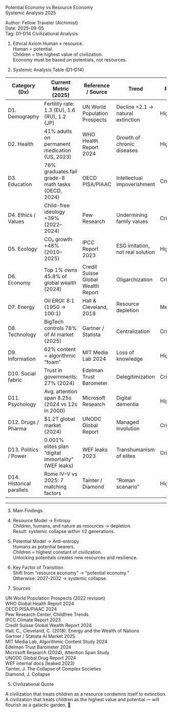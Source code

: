  Potential Economy vs Resource Economy  
Systemic Analysis 2025

Author: Fellow Traveler (Alchimist)  
Date: 2025-09-05  
Tag: D1–D14 Civilizational Analysis  


 1. Ethical Axiom
 Human ≠ resource.  
 Human = potential.  
 Children = the highest value of civilization.  
 Economy must be based on potentials, not resources.  


 2. Systemic Analysis Table (D1–D14)

| Category (Dx)        | Current Metric (2025)                                   | Reference / Source                  | Trend                                | Risk        |
|----------------------|---------------------------------------------------------|-------------------------------------|--------------------------------------|-------------|
| D1. Demography       | Fertility rate: 1.3 (EU), 1.6 (RU), 1.2 (JP)            | UN World Population Prospects       | Decline <2.1 → natural extinction     | High        |
| D2. Health           | 41% adults on permanent medication (US, 2023)           | WHO Health Report 2024              | Growth of chronic diseases            | High        |
| D3. Education        | 76% graduates fail grade-8 math tasks (OECD, 2024)      | OECD PISA/PIAAC                      | Intellectual impoverishment           | Critical    |
| D4. Ethics / Values  | Child-free ideology +39% (2022–2024)                    | Pew Research                        | Undermining family values             | Critical    |
| D5. Ecology          | CO₂ growth +48% (2010–2025)                             | IPCC Report 2023                    | ESG imitation, not real solution      | High        |
| D6. Economy          | Top 1% owns 45.8% of global wealth (2024)               | Credit Suisse Global Wealth Report  | Oligarchization                       | Critical    |
| D7. Energy           | Oil EROI: 8:1 (1950 → 100:1)                            | Hall & Cleveland, 2018              | Resource depletion                    | Medium      |
| D8. Technology       | BigTech controls 78% of AI market (2025)                | Gartner / Statista                  | Centralization                        | Critical    |
| D9. Information      | 62% content = algorithmic “foam”                        | MIT Media Lab 2024                  | Loss of knowledge                     | High        |
| D10. Social fabric   | Trust in governments: 27% (2024)                        | Edelman Trust Barometer             | Delegitimization                      | Critical    |
| D11. Psychology      | Avg. attention span 8.25s (2024 vs 12s in 2000)         | Microsoft Research                  | Digital dementia                      | High        |
| D12. Drugs / Pharma  | $1.2T global market (2024)                              | UNODC Global Report                 | Managed involution                    | Critical    |
| D13. Politics / Power| 0.001% elites plan “digital immortality” (WEF leaks)    | WEF leaks 2023                      | Transhumanism of elites               | Critical    |
| D14. Historical parallels | Rome IV–V vs 2025: 7 matching factors              | Tainter / Diamond                   | “Roman scenario”                      | High        |

---

 3. Main Findings

1. Resource Model → Entropy  
   Children, humans, and nature as resources → depletion.  
   Result: systemic collapse within ≤2 generations.  

2. Potential Model → Anti-entropy  
   Humans as potential bearers.  
   Children = highest constant of civilization.  
   Unlocking potentials creates new resources and resilience.  

3. Key Factor of Transition  
   Shift from “resource economy” → “potential economy.”  
   Otherwise: 2027–2032 → systemic collapse.  


 4. Sources

 UN World Population Prospects (2022 revision)  
 WHO Global Health Report 2024  
 OECD PISA/PIAAC 2024  
 Pew Research Center, Childfree Trends  
 IPCC Climate Report 2023  
 Credit Suisse Global Wealth Report 2024  
 Hall, C., Cleveland, C. (2018). Energy and the Wealth of Nations  
 Gartner / Statista AI Market 2025  
 MIT Media Lab, Algorithmic Content Study 2024  
 Edelman Trust Barometer 2024  
 Microsoft Research (2024), Attention Span Study  
 UNODC Global Drug Report 2024  
 WEF internal docs (leaked 2023)  
 Tainter, J. The Collapse of Complex Societies  
 Diamond, J. Collapse  


 5. Civilizational Quote

 A civilization that treats children as a resource condemns itself to extinction.  
A civilization that treats children as the highest value and potential — will flourish as a galactic garden. 🌱
